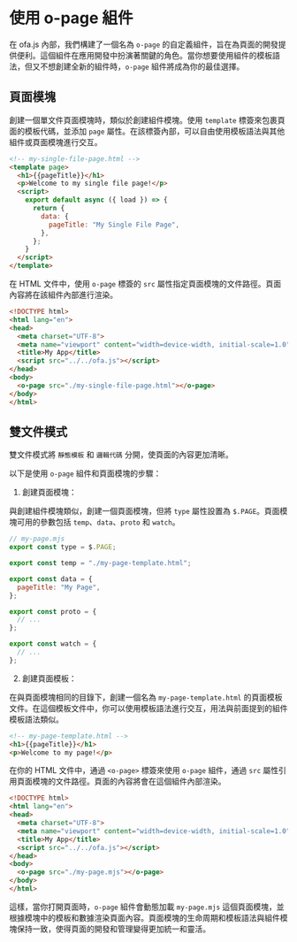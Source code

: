 # 使用 o-page 組件

在 ofa.js 內部，我們構建了一個名為 `o-page` 的自定義組件，旨在為頁面的開發提供便利。這個組件在應用開發中扮演著關鍵的角色。當你想要使用組件的模板語法，但又不想創建全新的組件時，`o-page` 組件將成為你的最佳選擇。

## 頁面模塊

創建一個單文件頁面模塊時，類似於創建組件模塊。使用 `template` 標簽來包裹頁面的模板代碼，並添加 `page` 屬性。在該標簽內部，可以自由使用模板語法與其他組件或頁面模塊進行交互。

```html
<!-- my-single-file-page.html -->
<template page>
  <h1>{{pageTitle}}</h1>
  <p>Welcome to my single file page!</p>
  <script>
    export default async ({ load }) => {
      return {
        data: {
          pageTitle: "My Single File Page",
        },
      };
    }
  </script>
</template>
```
在 HTML 文件中，使用 `o-page` 標簽的 `src` 屬性指定頁面模塊的文件路徑。頁面內容將在該組件內部進行渲染。

```html
<!DOCTYPE html>
<html lang="en">
<head>
  <meta charset="UTF-8">
  <meta name="viewport" content="width=device-width, initial-scale=1.0">
  <title>My App</title>
  <script src="../../ofa.js"></script>
</head>
<body>
  <o-page src="./my-single-file-page.html"></o-page>
</body>
</html>
```

## 雙文件模式

雙文件模式將 `靜態模板` 和 `邏輯代碼` 分開，使頁面的內容更加清晰。

以下是使用 `o-page` 組件和頁面模塊的步驟：

1. 創建頁面模塊：

與創建組件模塊類似，創建一個頁面模塊，但將 `type` 屬性設置為 `$.PAGE`。頁面模塊可用的參數包括 `temp`、`data`、`proto` 和 `watch`。

```javascript
// my-page.mjs
export const type = $.PAGE;

export const temp = "./my-page-template.html";

export const data = {
  pageTitle: "My Page",
};

export const proto = {
  // ...
};

export const watch = {
  // ...
};
```

2. 創建頁面模板：

在與頁面模塊相同的目錄下，創建一個名為 `my-page-template.html` 的頁面模板文件。在這個模板文件中，你可以使用模板語法進行交互，用法與前面提到的組件模板語法類似。

```html
<!-- my-page-template.html -->
<h1>{{pageTitle}}</h1>
<p>Welcome to my page!</p>
```

在你的 HTML 文件中，通過 `<o-page>` 標簽來使用 `o-page` 組件，通過 `src` 屬性引用頁面模塊的文件路徑。頁面的內容將會在這個組件內部渲染。

```html
<!DOCTYPE html>
<html lang="en">
<head>
  <meta charset="UTF-8">
  <meta name="viewport" content="width=device-width, initial-scale=1.0">
  <title>My App</title>
  <script src="../../ofa.js"></script>
</head>
<body>
  <o-page src="./my-page.mjs"></o-page>
</body>
</html>
```

這樣，當你打開頁面時，`o-page` 組件會動態加載 `my-page.mjs` 這個頁面模塊，並根據模塊中的模板和數據渲染頁面內容。頁面模塊的生命周期和模板語法與組件模塊保持一致，使得頁面的開發和管理變得更加統一和靈活。